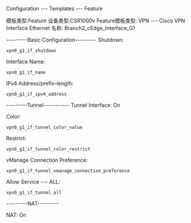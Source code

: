 Configuration --- Templates --- Feature

模板类型:Feature
设备类型:CSR1000v
Feature模板类型: VPN --- Cisco VPN Interface Ethernet
名称: Branch2_cEdge_Interface_G1

---------Basic Configuration---------
Shutdown: 
```shell
vpn0_g1_if_shutdown
```

Interface Name: 
```shell
vpn0_g1_if_name
```

IPv4 Address/prefix-length: 
```shell
vpn0_g1_if_ipv4_address
```
---------Tunnel-----------
Tunnel Interface: On

Color: 
```shell
vpn0_g1_if_tunnel_color_value
```

Restrict:
```shell
vpn0_g1_if_tunnel_color_restrict
```

vManage Connection Preference:
```shell
vpn0_g1_if_tunnel_vmanage_connection_preference
```

Allow Service --- ALL:
```shell
vpn0_g1_if_tunnel_all
```

---------NAT---------

NAT: On
